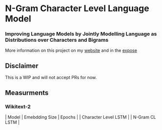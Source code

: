 # N-Gram Character Level Language Model

### Improving Language Models by Jointly Modelling Language as Distributions over Characters and Bigrams

More information on this project on my [website](https://hallerpatrick.github.io/) and in the [expose](./expose.pdf)


## Disclaimer

This is a WIP and will not accept PRs for now.


## Measurments

### Wikitext-2

| Model | Emebdding Size | Epochs |
| Character Level LSTM |
| N-Gram CL LSTM |
